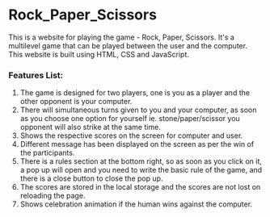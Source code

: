 # Rock_Paper_Scissors
This is a website for playing the game - Rock, Paper, Scissors. It's a multilevel game that can be played between the user and the computer. This website is built using HTML, CSS and JavaScript.

### Features List:
1. The game is designed for two players, one is you as a player and the other opponent is your computer.
2. There will simultaneous turns given to you and your computer, as soon as you choose one option for yourself ie. stone/paper/scissor you opponent will also strike at the same time.
3. Shows the respective scores on the screen for computer and user.
4. Different message has been displayed on the screen as per the win of the participants.
5. There is a rules section at the bottom right, so as soon as you click on it, a pop up will open and you need to write the basic rule of the game, and there is a close button to close the pop up.
6. The scores are stored in the local storage and the scores are not lost on reloading the page.
7. Shows celebration animation if the human wins against the computer.